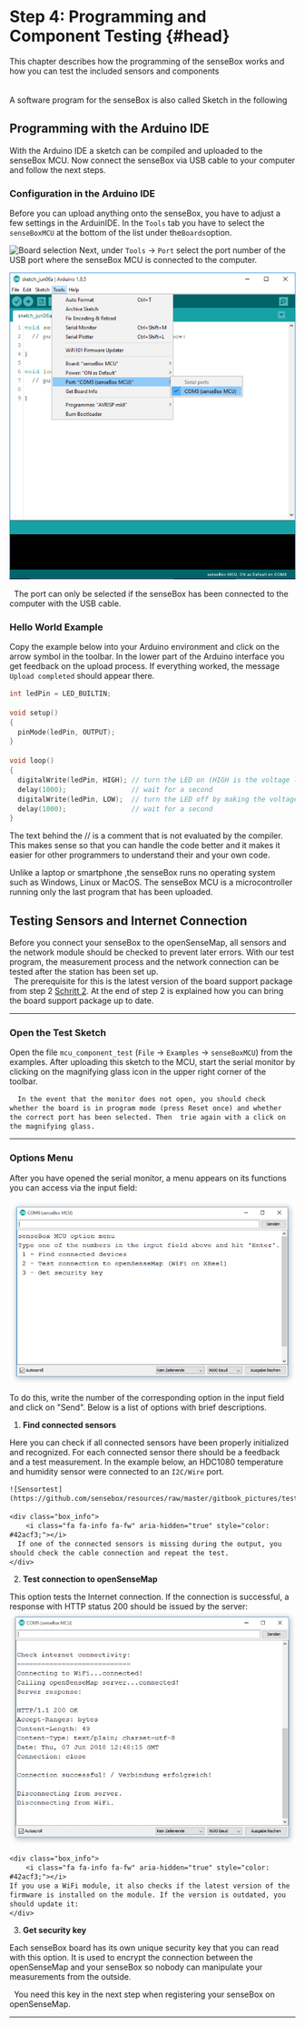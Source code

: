 # Step 4: Programming and Component Testing {#head}
<div class="description"> This chapter describes how the programming of the senseBox works and how you can test the included sensors and components </div>

<div class="line">
    <br>
    <br>
</div>

<div class="box_info">
    <i class="fa fa-info fa-fw" aria-hidden="true" style="color: #42acf3;"></i>
    A software program for the senseBox is also called Sketch in the following

</div>



## Programming with the Arduino IDE

With the Arduino IDE a sketch can be compiled and uploaded to the senseBox MCU. Now connect the senseBox via USB cable to your computer and follow the next steps.

### Configuration in the Arduino IDE


Before you can upload anything onto the senseBox, you have to adjust a few settings in the ArduinIDE. In the `Tools` tab you have to select the `senseBoxMCU` at the bottom of the list under the`Boards`option.

![Board selection](https://github.com/sensebox/resources/raw/master/gitbook_pictures/select_board_en.png)
Next, under `Tools` -> `Port` select the port number of the USB port where the senseBox MCU is connected to the computer.

![port selection](https://github.com/sensebox/resources/raw/master/gitbook_pictures/select_port_en.png)

<div class="box_warning">
    <i class="fa fa-exclamation-circle fa-fw" aria-hidden="true" style="color: #f0ad4e"></i>
  The port can only be selected if the senseBox has been connected to the computer with the USB cable.
</div>

### Hello World Example
Copy the example below into your Arduino environment and click on the arrow symbol in the toolbar. In the lower part of the Arduino interface you get feedback on the upload process. If everything worked, the message `Upload completed` should appear there.

```cpp
int ledPin = LED_BUILTIN;

void setup()
{
  pinMode(ledPin, OUTPUT);
}

void loop()
{
  digitalWrite(ledPin, HIGH); // turn the LED on (HIGH is the voltage level)
  delay(1000);                // wait for a second
  digitalWrite(ledPin, LOW);  // turn the LED off by making the voltage LOW
  delay(1000);                // wait for a second
}
```

The text behind the // is a comment that is not evaluated by the compiler. This makes sense so that you can handle the code better and it makes it easier for other programmers to understand their and your own code.

<div class="box_info">
    <i class="fa fa-info fa-fw" aria-hidden="true" style="color: #42acf3;"></i>
Unlike a laptop or smartphone ,the senseBox runs no operating system such as Windows, Linux or MacOS. The senseBox MCU is a microcontroller running only the last program that has been uploaded.
</div>

## Testing Sensors and Internet Connection
<div class="description">Before you connect your senseBox to the openSenseMap, all sensors and the network module should be checked to prevent later errors. With our test program, the measurement process and the network connection can be tested after the station has been set up.</div>

<div class="box_warning">
    <i class="fa fa-exclamation-circle fa-fw" aria-hidden="true" style="color: #f0ad4e"></i>
    The prerequisite for this is the latest version of the board support package from step 2 <a href="board-support-packages-installieren.md">Schritt 2</a>. At the end of step 2 is explained how you can bring the board support package up to date.

</div>

------
### Open the Test Sketch

Open the file `mcu_component_test` (`File` -> `Examples` -> `senseBoxMCU`) from the examples. After uploading this sketch to the MCU, start the serial monitor by clicking on the magnifying glass icon in the upper right corner of the toolbar.
<div class="box_info">
    <i class="fa fa-info fa-fw" aria-hidden="true" style="color: #42acf3;"></i>

      In the event that the monitor does not open, you should check whether the board is in program mode (press Reset once) and whether the correct port has been selected. Then  trie again with a click on the magnifying glass.
</div>

------
### Options Menu
After you have opened the serial monitor, a menu appears on its functions you can access via the input field:

![options menu](https://github.com/sensebox/resources/raw/master/gitbook_pictures/test_option-menu.png)

To do this, write the number of the corresponding option in the input field and click on "Send". Below is a list of options with brief descriptions.

1. **Find connected sensors**

  Here you can check if all connected sensors have been properly initialized and recognized. For each connected sensor there should be a feedback and a test measurement. In the example below, an HDC1080 temperature and humidity sensor were connected to an `I2C/Wire` port.

    ![Sensortest](https://github.com/sensebox/resources/raw/master/gitbook_pictures/test_option1.png)

    <div class="box_info">
        <i class="fa fa-info fa-fw" aria-hidden="true" style="color: #42acf3;"></i>
      If one of the connected sensors is missing during the output, you should check the cable connection and repeat the test.
    </div>

2. **Test connection to openSenseMap**

  This option tests the Internet connection. If the connection is successful, a response with HTTP status 200 should be issued by the server:
    ![Sensortest](https://github.com/sensebox/resources/raw/master/gitbook_pictures/test_option2.png)

    <div class="box_info">
        <i class="fa fa-info fa-fw" aria-hidden="true" style="color: #42acf3;"></i>
    If you use a WiFi module, it also checks if the latest version of the firmware is installed on the module. If the version is outdated, you should update it:
    </div>

3. **Get security key**

  Each senseBox board has its own unique security key that you can read with this option. It is used to encrypt the connection between the openSenseMap and your senseBox so nobody can manipulate your measurements from the outside.
    <div class="box_info">
        <i class="fa fa-info fa-fw" aria-hidden="true" style="color: #42acf3;"></i>
         You need this key in the next step when registering your senseBox on openSenseMap.
    </div>

------
